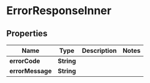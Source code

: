 

# ErrorResponseInner


## Properties

| Name | Type | Description | Notes |
|------------ | ------------- | ------------- | -------------|
|**errorCode** | **String** |  |  |
|**errorMessage** | **String** |  |  |



